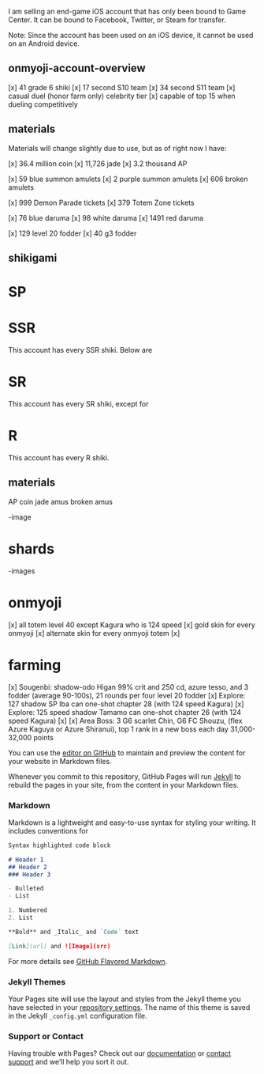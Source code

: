 I am selling an end-game iOS account that has only been bound to Game Center.  It can be bound to Facebook, Twitter, or Steam for transfer.  

Note: Since the account has been used on an iOS device, it cannot be used on an Android device.  

## onmyoji-account-overview

[x] 41 grade 6 shiki
[x] 17 second S10 team
[x] 34 second S11 team
[x] casual duel (honor farm only) celebrity tier
[x] capable of top 15 when dueling competitively

## materials

Materials will change slightly due to use, but as of right now I have:

[x] 36.4 million coin
[x] 11,726 jade
[x] 3.2 thousand AP

[x] 59 blue summon amulets
[x] 2 purple summon amulets
[x] 606 broken amulets

[x] 999 Demon Parade tickets
[x] 379 Totem Zone tickets

[x] 76 blue daruma
[x] 98 white daruma
[x] 1491 red daruma

[x] 129 level 20 fodder
[x] 40 g3 fodder

## shikigami

# SP

# SSR

This account has every SSR shiki.  Below are 

# SR

This account has every SR shiki, except for

# R

This account has every R shiki.

## materials

AP
coin
jade
amus
broken amus

-image

# shards

-images

# onmyoji

[x] all totem level 40 except Kagura who is 124 speed
[x] gold skin for every onmyoji
[x] alternate skin for every onmyoji totem
[x] 

# farming

[x] Sougenbi: shadow-odo Higan 99% crit and 250 cd, azure tesso, and 3 fodder (average 90-100s), 21 rounds per four level 20 fodder
[x] Explore: 127 shadow SP Iba  can one-shot chapter 28 (with 124 speed Kagura) 
[x] Explore: 125 speed shadow Tamamo can one-shot chapter 26 (with 124 speed Kagura) 
[x] 
[x] Area Boss: 3 G6 scarlet Chin, G6 FC Shouzu, (flex Azure Kaguya or Azure Shiranui), top 1 rank in a new boss each day 31,000-32,000 points



You can use the [editor on GitHub](https://github.com/bluehatonmyoji/account-sale/edit/master/README.md) to maintain and preview the content for your website in Markdown files.

Whenever you commit to this repository, GitHub Pages will run [Jekyll](https://jekyllrb.com/) to rebuild the pages in your site, from the content in your Markdown files.

### Markdown

Markdown is a lightweight and easy-to-use syntax for styling your writing. It includes conventions for

```markdown
Syntax highlighted code block

# Header 1
## Header 2
### Header 3

- Bulleted
- List

1. Numbered
2. List

**Bold** and _Italic_ and `Code` text

[Link](url) and ![Image](src)
```

For more details see [GitHub Flavored Markdown](https://guides.github.com/features/mastering-markdown/).

### Jekyll Themes

Your Pages site will use the layout and styles from the Jekyll theme you have selected in your [repository settings](https://github.com/bluehatonmyoji/account-sale/settings). The name of this theme is saved in the Jekyll `_config.yml` configuration file.

### Support or Contact

Having trouble with Pages? Check out our [documentation](https://help.github.com/categories/github-pages-basics/) or [contact support](https://github.com/contact) and we’ll help you sort it out.
